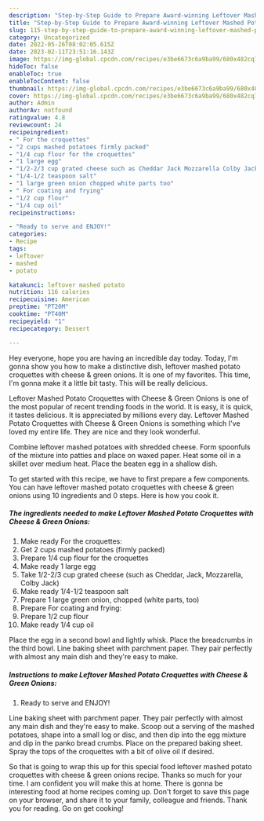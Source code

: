 ```yaml
---
description: "Step-by-Step Guide to Prepare Award-winning Leftover Mashed Potato Croquettes with Cheese &amp;amp; Green Onions"
title: "Step-by-Step Guide to Prepare Award-winning Leftover Mashed Potato Croquettes with Cheese &amp;amp; Green Onions"
slug: 115-step-by-step-guide-to-prepare-award-winning-leftover-mashed-potato-croquettes-with-cheese-and-amp-green-onions
category: Uncategorized
date: 2022-05-26T08:02:05.615Z
date: 2023-02-11T23:51:16.143Z
image: https://img-global.cpcdn.com/recipes/e3be6673c6a9ba99/680x482cq70/leftover-mashed-potato-croquettes-with-cheese-green-onions-recipe-main-photo.jpg
hideToc: false
enableToc: true
enableTocContent: false
thumbnail: https://img-global.cpcdn.com/recipes/e3be6673c6a9ba99/680x482cq70/leftover-mashed-potato-croquettes-with-cheese-green-onions-recipe-main-photo.jpg
cover: https://img-global.cpcdn.com/recipes/e3be6673c6a9ba99/680x482cq70/leftover-mashed-potato-croquettes-with-cheese-green-onions-recipe-main-photo.jpg
author: Admin
authorAv: notfound
ratingvalue: 4.8
reviewcount: 24
recipeingredient:
- " For the croquettes"
- "2 cups mashed potatoes firmly packed"
- "1/4 cup flour for the croquettes"
- "1 large egg"
- "1/2-2/3 cup grated cheese such as Cheddar Jack Mozzarella Colby Jack"
- "1/4-1/2 teaspoon salt"
- "1 large green onion chopped white parts too"
- " For coating and frying"
- "1/2 cup flour"
- "1/4 cup oil"
recipeinstructions:

- "Ready to serve and ENJOY!"
categories:
- Recipe
tags:
- leftover
- mashed
- potato

katakunci: leftover mashed potato 
nutrition: 116 calories
recipecuisine: American
preptime: "PT20M"
cooktime: "PT40M"
recipeyield: "1"
recipecategory: Dessert

---
```



Hey everyone, hope you are having an incredible day today. Today, I'm gonna show you how to make a distinctive dish, leftover mashed potato croquettes with cheese &amp; green onions. It is one of my favorites. This time, I'm gonna make it a little bit tasty. This will be really delicious.

Leftover Mashed Potato Croquettes with Cheese &amp; Green Onions is one of the most popular of recent trending foods in the world. It is easy, it is quick, it tastes delicious. It is appreciated by millions every day. Leftover Mashed Potato Croquettes with Cheese &amp; Green Onions is something which I've loved my entire life. They are nice and they look wonderful.

Combine leftover mashed potatoes with shredded cheese. Form spoonfuls of the mixture into patties and place on waxed paper. Heat some oil in a skillet over medium heat. Place the beaten egg in a shallow dish.


To get started with this recipe, we have to first prepare a few components. You can have leftover mashed potato croquettes with cheese &amp; green onions using 10 ingredients and 0 steps. Here is how you cook it.

<!--inarticleads1-->

##### The ingredients needed to make Leftover Mashed Potato Croquettes with Cheese &amp; Green Onions:

1. Make ready  For the croquettes:
1. Get 2 cups mashed potatoes (firmly packed)
1. Prepare 1/4 cup flour for the croquettes
1. Make ready 1 large egg
1. Take 1/2-2/3 cup grated cheese (such as Cheddar, Jack, Mozzarella, Colby Jack)
1. Make ready 1/4-1/2 teaspoon salt
1. Prepare 1 large green onion, chopped (white parts, too)
1. Prepare  For coating and frying:
1. Prepare 1/2 cup flour
1. Make ready 1/4 cup oil


Place the egg in a second bowl and lightly whisk. Place the breadcrumbs in the third bowl. Line baking sheet with parchment paper. They pair perfectly with almost any main dish and they&#39;re easy to make. 

<!--inarticleads2-->

##### Instructions to make Leftover Mashed Potato Croquettes with Cheese &amp; Green Onions:


1. Ready to serve and ENJOY!

Line baking sheet with parchment paper. They pair perfectly with almost any main dish and they&#39;re easy to make. Scoop out a serving of the mashed potatoes, shape into a small log or disc, and then dip into the egg mixture and dip in the panko bread crumbs. Place on the prepared baking sheet. Spray the tops of the croquettes with a bit of olive oil if desired. 

So that is going to wrap this up for this special food leftover mashed potato croquettes with cheese &amp; green onions recipe. Thanks so much for your time. I am confident you will make this at home. There is gonna be interesting food at home recipes coming up. Don't forget to save this page on your browser, and share it to your family, colleague and friends. Thank you for reading. Go on get cooking!
